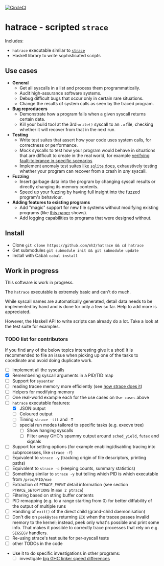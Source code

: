 [![CircleCI](https://circleci.com/gh/nh2/hatrace.svg?style=svg)](https://circleci.com/gh/nh2/hatrace)

# hatrace - scripted `strace`

Includes:

* `hatrace` executable similar to [`strace`](https://strace.io/)
* Haskell library to write sophisticated scripts

## Use cases

* **General**
  * Get all syscalls in a list and process them programmatically.
  * Audit high-assurance software systems.
  * Debug difficult bugs that occur only in certain rare situations.
  * Change the results of system calls as seen by the traced program.
* **Bug reproducers**
  * Demonstrate how a program fails when a given syscall returns certain data.
  * Kill your build tool at the 3rd `write()` syscall to an `.o` file, checking whether it will recover from that in the next run.
* **Testing**
  * Write test suites that assert how your code uses system calls, for correctness or performance.
  * Mock syscalls to test how your program would behave in situations that are difficult to create in the real world, for example [verifying fault-tolerance in specific scenarios](https://tgrez.github.io/posts/2019-09-04-simulate-network-failures.html)
  * Implement anomaly test suites [like `sqlite` does](https://www.sqlite.org/testing.html#i_o_error_testing), exhaustively testing whether your program can recover from a crash in _any_ syscall.
* **Fuzzing**
  * Insert garbage data into the program by changing syscall results or directly changing its memory contents.
  * Speed up your fuzzing by having full insight into the fuzzed program's behaviour.
* **Adding features to existing programs**
  * Add "magic" support for new file systems without modifying existing programs (like [this paper](https://www.usenix.org/legacy/events/expcs07/papers/22-spillane.pdf) shows).
  * Add logging capabilities to programs that were designed without.

## Install

* Clone `git clone https://github.com/nh2/hatrace && cd hatrace`
* Get submodules `git submodule init && git submodule update`
* Install with Cabal: `cabal install`

## Work in progress

This software is work in progress.

The `hatrace` executable is extremely basic and can't do much.

While syscall names are automatically generated, detail data needs to be implemented by hand and is done for only a few so far.
Help to add more is appreciated.

However, the Haskell API to write scripts can already do a lot. Take a look at the test suite for examples.

### TODO list for contributors

If you find any of the below topics interesting give it a shot!
It is recommended to file an issue when picking up one of the tasks to coordinate and avoid doing duplicate work.

* [ ] Implement all the syscalls
* [X] Remembering syscall arguments in a PID/TID map
* [ ] Support for `sysenter`
* [ ] reading tracee memory more efficiently (see [how strace does it](https://github.com/strace/strace/blob/d091f1a9e27756b3c399da1c500c915f473a56f3/ucopy.c#L45))
* [ ] Helpers for modifying memory
* [ ] One real-world example each for the use cases on `Use cases` above
* [ ] `hatrace` executable features:
  * [X] JSON output
  * [ ] Coloured output
  * [ ] Timing `strace -ttt` and `-T`
  * [ ] special run modes tailored to specific tasks (e.g. execve tree)
    * [ ] Show hanging syscalls
    * [ ] Filter away GHC's spammy output around `sched_yield`, `futex` and signals
* [ ] Support for setting options (for example enabling/disabling tracing into subprocesses, like `strace -f`)
* [ ] Equivalent to `strace -y` (tracking origin of file descriptors, printing paths)
* [ ] Equivalent to `strace -c` (keeping counts, summary statistics)
* [ ] Something similar to `strace -y` but telling which PID is which executable from `/proc/PID/exe`
* [ ] Extraction of `PTRACE_EVENT` detail information (see section `PTRACE_SETOPTIONS` in `man 2 ptrace`)
* [ ] Filtering based on string buffer contents
* [ ] PID remapping (e.g. to a range starting from 0) for better diffability of the output of multiple runs
* [ ] Handling of `exit()` of the direct child (grand-child daemonisation)
* [ ] Don't die on `peekBytes` returning `EIO` when the tracee passes invalid memory to the kernel; instead, peek only what's possible and print some info. That makes it possible to correctly trace processes that rely on e.g. `SIGSEGV` handlers.
* [ ] Re-using strace's test suite for per-syscall tests
* [ ] other TODOs in the code
* Use it to do specific investigations in other programs:
  * [ ] investigate [big GHC linker speed differences](https://github.com/nh2/hatrace/pull/9#issuecomment-477573945)
